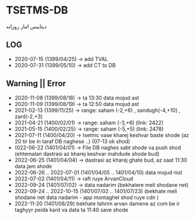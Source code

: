 # TSETMS-DB

دیتابیس امار روزانه

## LOG
* 2020-07-15 (1399/04/25) -> add TVAL
* 2020-07-31 (1399/05/10) -> add CT to DB

## Warning || Error
* 2020-11-08 (1399/08/18) -> ta 13:30 data mojud ast
* 2020-11-09 (1399/08/19) -> ta 12:50 data mojud ast
* 2021-02-13 (1399/11/25) -> range: saham (-2,+6) , sandugh(-4,+10) , zard(-2,+3)
* 2021-04-21 (1400/02/01) -> range: saham (-3,+6) (link: 2422)
* 2021-05-15 (1400/02/25) -> range: saham (-5,+5) (link: 2478)
* 2021-07-11 (1400/04/20) -> tsetmc vase kharej keshvar baste shode (az 20 tir be in taraf DB naghese ..) (07-13 ok shod)
* (022-06-22 (1401/04/01) -> File DB naghes sabt shode va push shod (ehtemalan dastrasi az kharej keshvar mahdude shode bud)
* 2022-06-25 (1401/04/04) -> dastrasi az kharej ghate bud, az saat 11:30 data jam shode
* 2022-06-26 .. 2022-07-01 (1401/04/05 .. 1401/04/10) data mojud nist 
* 2022-07-02 (1401/04/11) -> raft ruye ArvanCloud
* 2022-09-24 (1401/07/02) -> data nadarim (bekhatere meli shodane net)
* 2022-09-24 .. 2022-10-15 (1401/07/02 .. 1401/07/23) (bekhate meli shodane net data nadarim - app montaghel shod ruye cdn )
* 2022-11-20 (1401/08/29) bekhate tahrim arvan damene az com be ir taghyyr peida kard va data ta 11:40 save shode
